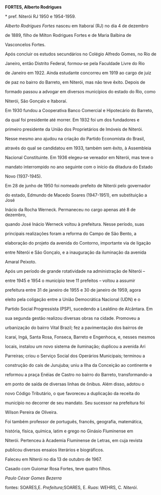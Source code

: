 **FORTES, Alberto Rodrigues**



\* pref. Niterói RJ 1950 e 1954-1959.



*Alberto Rodrigues Fortes* nasceu em Itaboraí (RJ) no dia 4 de dezembro

de 1889, filho de Milton Rodrigues Fortes e de Maria Balbina de

Vasconcelos Fortes.



Após concluir os estudos secundários no Colégio Alfredo Gomes, no Rio de

Janeiro, então Distrito Federal, formou-se pela Faculdade Livre do Rio

de Janeiro em 1922. Ainda estudante concorreu em 1919 ao cargo de juiz

de paz no bairro do Barreto, em Niterói, mas não teve êxito. Depois de

formado passou a advogar em diversos municípios do estado do Rio, como

Niterói, São Gonçalo e Itaboraí.



Em 1930 fundou a Cooperativa Banco Comercial e Hipotecário do Barreto,

da qual foi presidente até morrer. Em 1932 foi um dos fundadores e

primeiro presidente da União dos Proprietários de Imóveis de Niterói.

Nesse mesmo ano ajudou na criação do Partido Economista do Brasil,

através do qual se candidatou em 1933, também sem êxito, à Assembleia

Nacional Constituinte. Em 1936 elegeu-se vereador em Niterói, mas teve o

mandato interrompido no ano seguinte com o início da ditadura do Estado

Novo (1937-1945).



Em 28 de junho de 1950 foi nomeado prefeito de Niterói pelo governador

do estado, Edmundo de Macedo Soares (1947-1951), em substituição a José

Inácio da Rocha Werneck. Permaneceu no cargo apenas até 8 de dezembro,

quando José Inácio Werneck voltou à prefeitura. Nesse período, suas

principais realizações foram a reforma do Campo de São Bento, a

elaboração do projeto da avenida do Contorno, importante via de ligação

entre Niterói e São Gonçalo, e a inauguração da iluminação da avenida

Amaral Peixoto.



Após um período de grande rotatividade na administração de Niterói –

entre 1945 e 1954 o município teve 11 prefeitos – voltou a assumir

prefeitura entre 31 de janeiro de 1955 e 30 de janeiro de 1959, agora

eleito pela coligação entre a União Democrática Nacional (UDN) e o

Partido Social Progressista (PSP), sucedendo a Lealdino de Alcântara. Em

sua segunda gestão realizou diversas obras na cidade. Promoveu a

urbanização do bairro Vital Brazil; fez a pavimentação dos bairros de

Icaraí, Ingá, Santa Rosa, Fonseca, Barreto e Engenhoca, e, nesses mesmos

locais, instalou um novo sistema de iluminação; duplicou a avenida Ari

Parreiras; criou o Serviço Social dos Operários Municipais; terminou a

construção do cais de Jurujuba; uniu a Ilha da Conceição ao continente e

reformou a praça Enéias de Castro no bairro do Barreto, transformando-a

em ponto de saída de diversas linhas de ônibus. Além disso, adotou o

novo Código Tributário, o que favoreceu a duplicação da receita do

município no decorrer de seu mandato. Seu sucessor na prefeitura foi

Wilson Pereira de Oliveira.



Foi também professor de português, francês, geografia, matemática,

história, física, química, latim e grego no Ginásio Fluminense em

Niterói. Pertenceu à Academia Fluminense de Letras, em cuja revista

publicou diversos ensaios literários e biográficos.



Faleceu em Niterói no dia 13 de outubro de 1967.



Casado com Guiomar Rosa Fortes, teve quatro filhos.



*Paulo César Gomes Bezerra*



fontes: SOARES,E. *Prefeitura*;SOARES, E. *Ruas*: WEHRS, C. *Niterói*.

